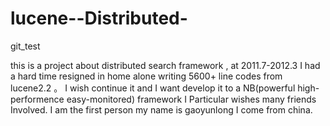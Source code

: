lucene--Distributed-
====================

git_test


this is a project about distributed search framework , at 2011.7-2012.3 I had a hard time  resigned in home alone writing 5600+ line codes from lucene2.2 。   I wish continue it and I want develop it to a NB(powerful high-performence easy-monitored) framework I Particular wishes many friends Involved. I am the first person my name is gaoyunlong I come from china. 

